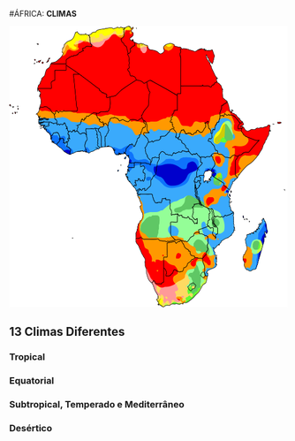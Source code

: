 #ÁFRICA: **CLIMAS**

![Mapa África - Climas](media/img/africa-maps/africa-climate-map.svg)

## 13 Climas Diferentes

<h3 id="clm-tpc">Tropical</h3>
<h3 id="clm-eqt">Equatorial</h3>
<h3 id="clm-sbt">Subtropical, Temperado e Mediterrâneo</h3>
<h3 id="clm-drt">Desértico</h3>